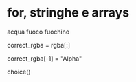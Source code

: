 # for, stringhe e arrays

acqua fuoco fuochino

correct_rgba = rgba[:]

correct_rgba[-1] = "Alpha"

choice()